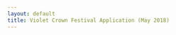 ```yaml
---
layout: default
title: Violet Crown Festival Application (May 2018)
---
```

<script>
if (location.protocol != 'https:') {  location.href = 'https:' + window.location.href.substring(window.location.protocol.length); }
</script>
<script type="text/javascript" src="https://form.jotform.com/jsform/80430333703142"></script>
